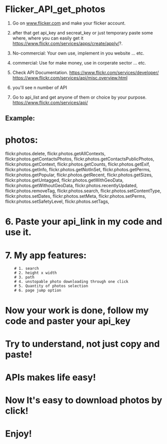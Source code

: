 # Flicker_API_get_photos

1. Go on www.flicker.com and make your flicker account.
2. after that get api_key and secreat_key or just temporary paste some where, where you can easily get it
https://www.flickr.com/services/apps/create/apply/?.

3. No-commercial: Your own use, implement in you website ... etc.
4. commercial: Use for make money, use in corperate sector ... etc.
5. Check API Documentation.
https://www.flickr.com/services/developer/
https://www.flickr.com/services/api/misc.overview.html

6. you'll see n number of API
7. Go to api_list and get anyone of them or choice by your purpose.
   https://www.flickr.com/services/api/


## Example:

# photos: 
 flickr.photos.delete, 
 flickr.photos.getAllContexts, 
 flickr.photos.getContactsPhotos, 
 flickr.photos.getContactsPublicPhotos, 
 flickr.photos.getContext, 
 flickr.photos.getCounts, 
 flickr.photos.getExif, 
 flickr.photos.getInfo, 
 flickr.photos.getNotInSet, 
 flickr.photos.getPerms, 
 flickr.photos.getPopular, 
 flickr.photos.getRecent, 
 flickr.photos.getSizes, 
 flickr.photos.getUntagged, 
 flickr.photos.getWithGeoData, 
 flickr.photos.getWithoutGeoData, 
 flickr.photos.recentlyUpdated, 
 flickr.photos.removeTag, 
 flickr.photos.search, 
 flickr.photos.setContentType, 
 flickr.photos.setDates, 
 flickr.photos.setMeta, 
 flickr.photos.setPerms, 
 flickr.photos.setSafetyLevel, 
 flickr.photos.setTags,
        
# 6. Paste your api_link in my code and use it.
# 7. My app features:
        # 1. search
        # 2. height x width
        # 3. path
        # 4. unstopable photo downloading through one click
        # 5. Quantity of photos selection
        # 6. page jump option

# Now your work is done, follow my code and paster your api_key

# Try to understand, not just copy and paste!
# APIs makes life easy!
# Now It's easy to download photos by click!

# Enjoy!
